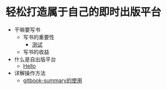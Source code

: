 # 轻松打造属于自己的即时出版平台

- 干嘛要写书
  - 写书的重要性
      * [测试](/1-干嘛要写书/1-写书的重要性/测试.md)
  - 写书的收益
- 什么是自出版平台
    * [Hello](/2-什么是自出版平台/hello.md)
- 详解操作方法
    * [gitbook-summary的使用](/3-详解操作方法/gitbook-summary的使用.md)
